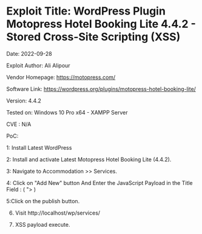 # Exploit Title: WordPress Plugin Motopress Hotel Booking Lite 4.4.2 - Stored Cross-Site Scripting (XSS)
Date: 2022-09-28

Exploit Author: Ali Alipour

Vendor Homepage: https://motopress.com/

Software Link: https://wordpress.org/plugins/motopress-hotel-booking-lite/

Version: 4.4.2

Tested on: Windows 10 Pro x64 - XAMPP Server

CVE : N/A


PoC:

1: Install Latest WordPress

2: Install and activate Latest Motopress Hotel Booking Lite (4.4.2).

3: Navigate to Accommodation >> Services.

4: Click on "Add New" button And Enter the JavaScript Payload in the Title Field : ( "><script>alert("XSS")</script> )

5:Click on the publish button.

6. Visit http://localhost/wp/services/

7. XSS payload execute.
